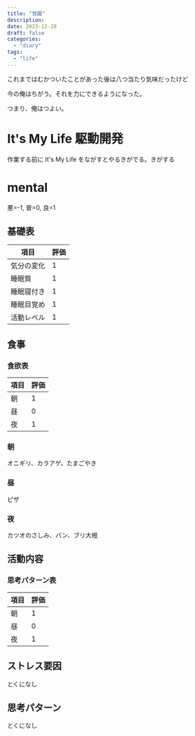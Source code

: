 ```yaml
---
title: "覚醒"
description:
date: 2023-12-28
draft: false
categories:
  - "diary"
tags:
  - "life"
---
```


これまではむかついたことがあった後は八つ当たり気味だったけど

今の俺はちがう。それを力にできるようになった。

つまり、俺はつよい。

# It's My Life 駆動開発

作業する前に It's My Life をながすとやるきがでる。きがする

# mental

悪=-1, 普=0, 良=1

## 基礎表

| 項目       | 評価 |
| ---------- | ---- |
| 気分の変化 | 1    |
| 睡眠質     | 1    |
| 睡眠寝付き | 1    |
| 睡眠目覚め | 1    |
| 活動レベル | 1    |

## 食事

### 食欲表

| 項目 | 評価 |
| ---- | ---- |
| 朝   | 1    |
| 昼   | 0    |
| 夜   | 1    |

### 朝

オニギリ、カラアゲ、たまごやき

### 昼

ピザ

### 夜

カツオのさしみ、パン、ブリ大根

## 活動内容

### 思考パターン表

| 項目 | 評価 |
| ---- | ---- |
| 朝   | 1    |
| 昼   | 0    |
| 夜   | 1    |

## ストレス要因

とくになし

## 思考パターン

とくになし

